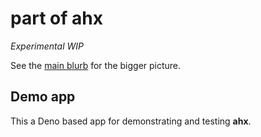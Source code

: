 # part of ahx

_Experimental WIP_

See the [main blurb](https://github.com/jollytoad/ahx) for the bigger picture.

## Demo app

This a Deno based app for demonstrating and testing **ahx**.
